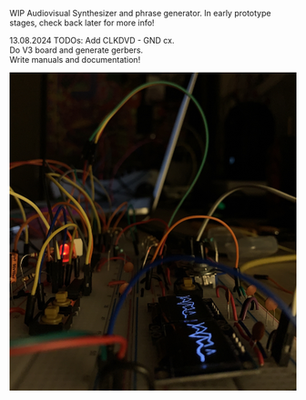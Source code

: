 WIP Audiovisual Synthesizer and phrase generator.
In early prototype stages, check back later for more info!

13.08.2024 TODOs:
Add CLKDVD - GND cx. <br>
Do V3 board and generate gerbers. <br>
Write manuals and documentation! <br>

![Work in progress](Etc/IMG_3140.jpg?raw=true "Work in progress!")

